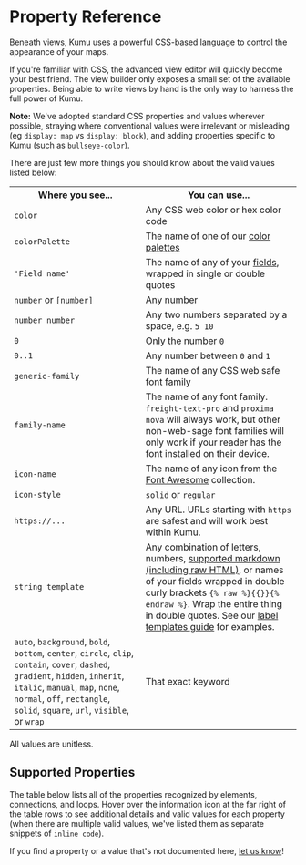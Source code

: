 # Property Reference

Beneath views, Kumu uses a powerful CSS-based language to control the appearance of your maps.

If you're familiar with CSS, the advanced view editor will quickly
become your best friend.  The view builder only exposes a small set
of the available properties.  Being able to write views by hand is
the only way to harness the full power of Kumu.

**Note:** We've adopted standard CSS properties and values wherever possible, straying where
conventional values were irrelevant or misleading (eg `display: map` vs `display: block`),
and adding properties specific to Kumu (such as `bullseye-color`).

There are just few more things you should know about the valid values listed below:

<table class="table border-bottom">
  <tbody>
    <tr>
      <th>Where you see...</th>
      <th>You can use...</th>
    </tr>
    <tr>
      <td><code>color</code></td>
      <td>Any CSS web color or hex color code</td>
    </tr>
    <tr>
      <td><code>colorPalette</code></td>
      <td>The name of one of our <a href="/guides/color-reference.html">color palettes</a></td>
    </tr>
    <tr>
      <td><code>'Field name'</code></td>
      <td>The name of any of your <a href="/guides/fields.html">fields</a>, wrapped in single or double quotes</td>
    </tr>
    <tr>
      <td><code>number</code> or <code>[number]</code></td>
      <td>Any number</td>
    </tr>
    <tr>
      <td><code>number number</code></td>
      <td>Any two numbers separated by a space, e.g. <code>5 10</code></td>
    </tr>
    <tr>
      <td><code>0</code></td>
      <td>Only the number <code>0</code></td>
    </tr>
    <tr>
      <td><code>0..1</code></td>
      <td>Any number between <code>0</code> and <code>1</code></td>
    </tr>
    <tr>
      <td><code>generic-family</code></td>
      <td>The name of any CSS web safe font family</td>
    </tr>
    <tr>
      <td><code>family-name</code></td>
      <td>The name of any font family. <code>freight-text-pro</code> and <code>proxima nova</code> will always work, but other non-web-sage font families will only work if your reader has the font installed on their device.</td>
    </tr>
    <tr>
      <td><code>icon-name</code></td>
      <td>The name of any icon from the <a href="https://fontawesome.com/icons">Font Awesome</a> collection.</td>
    </tr>
    <tr>
      <td><code>icon-style</code></td>
      <td><code>solid</code> or <code>regular</code></td>
    </tr>
    <tr>
      <td><code>https://...</code></td>
      <td>Any URL. URLs starting with <code>https</code> are safest and will work best within Kumu.</td>
    </tr>
    <tr>
      <td><code>string template</code></td>
      <td>Any combination of letters, numbers, <a href="/guides/markdown.html">supported markdown (including raw HTML)</a>, or names of your fields wrapped in double curly brackets <code>{% raw %}{{}}{% endraw %}</code>. Wrap the entire thing in double quotes. See our <a href="/guides/label-templates.html">label templates guide</a> for examples.</td>
    </tr>
    <tr>
      <td><code>auto</code>, <code>background</code>, <code>bold</code>, <code>bottom</code>, <code>center</code>, <code>circle</code>, <code>clip</code>, <code>contain</code>, <code>cover</code>, <code>dashed</code>, <code>gradient</code>, <code>hidden</code>, <code>inherit</code>, <code>italic</code>, <code>manual</code>, <code>map</code>, <code>none</code>, <code>normal</code>, <code>off</code>, <code>rectangle</code>, <code>solid</code>, <code>square</code>, <code>url</code>, <code>visible</code>, or <code>wrap</code></td>
      <td>That exact keyword</td>
    </tr>
  </tbody>
</table>

All values are unitless.

## Supported Properties

The table below lists all of the properties recognized by elements, connections, and loops. Hover over the information icon <i class="fa fa-info-circle" data-placement="left" data-html="true" title="I ❤︎ information!"></i> at the far right of the table rows to see additional details and valid values for each property (when there are multiple valid values, we've listed them as separate snippets of `inline code`).

If you find a property or a value that's not documented here, [let us know](mailto:support@kumu.io)!

<table id="property-reference-table" class="property-reference table borderless"></table>

<script type="text/javascript">
(() => {
  const propertyReference = [
    {
      "Property": "arrow-color",
      "Elements": false,
      "Connections": true,
      "Loops": false,
      info: {
        description: "Override the arrow color for a connection.",
        validValues: ["color"],
      }
    },
    {
      "Property": "arrow-height",
      "Elements": false,
      "Connections": true,
      "Loops": false,
      info: {
        description: "Used in combination with <code>arrow-min-height</code> to set arrow height.",
        validValues: ["number"],
      }
    },
    {
      "Property": "arrow-min-height",
      "Elements": false,
      "Connections": true,
      "Loops": false,
      info: {
        description: "Used in combination with <code>arrow-height</code> to set arrow height.",
        validValues: ['0'],
      }
    },
    {
      "Property": "arrow-min-width",
      "Elements": false,
      "Connections": true,
      "Loops": false,
      info: {
        description: "Used in combination with <code>arrow-width</code> to set arrow width.",
        validValues: ['0'],
      }
    },
    {
      "Property": "arrow-visibility",
      "Elements": false,
      "Connections": true,
      "Loops": false,
      info: {
        description: "Controls arrow visibility for directed connections.",
        validValues: ["visible", "hidden"],
      }
    },
    {
      "Property": "arrow-width",
      "Elements": false,
      "Connections": true,
      "Loops": false,
      info: {
        description: "Used in combination with <code>arrow-min-width</code> to set arrow width.",
        validValues: ["number"],
      }
    },
    {
      "Property": "border-color",
      "Elements": true,
      "Connections": true,
      "Loops": false,
      info: {
        description: "Controls border color.",
        validValues: ["color"],
      }
    },
    {
      "Property": "border-opacity",
      "Elements": true,
      "Connections": true,
      "Loops": false,
      info: {
        description: "Controls border opacity.",
        validValues: ["0..1"],
      }
    },
    {
      "Property": "border-width",
      "Elements": true,
      "Connections": true,
      "Loops": false,
      info: {
        description: "Controls border width.",
        validValues: ["number"],
      }
    },
    {
      "Property": "bullseye-color",
      "Elements": true,
      "Connections": false,
      "Loops": false,
      info: {
        description: "Controls bullseye color.",
        validValues: ["color"],
      }
    },
    {
      "Property": "bullseye-opacity",
      "Elements": true,
      "Connections": false,
      "Loops": false,
      info: {
        description: "Controls bullseye opacity.",
        validValues: ["0..1"],
      }
    },
    {
      "Property": "bullseye-size",
      "Elements": true,
      "Connections": false,
      "Loops": false,
      info: {
        description: "Controls bullseye size.",
        validValues: ["0..1"],
      }
    },
    {
      "Property": "bullseye-visibility",
      "Elements": true,
      "Connections": false,
      "Loops": false,
      info: {
        description: "Controls bullseye visibility.",
        validValues: ["visible", "hidden"],
      }
    },
    {
      "Property": "color",
      "Elements": true,
      "Connections": true,
      "Loops": false,
      info: {
        description: "Controls shapes' color. Gradient only available for connections.",
        validValues: ["color", "gradient(color, color)"],
      }
    },
    {
      "Property": "curvature",
      "Elements": false,
      "Connections": true,
      "Loops": false,
      info: {
        description: "Controls line curvature.",
        validValues: ["0..1"],
      }
    },
    {
      "Property": "dash",
      "Elements": false,
      "Connections": true,
      "Loops": false,
      info: {
        description: "Controls the length of connection dashes (first number) and the distance between them (second number).",
        validValues: ["number number"],
      }
    },
    {
      "Property": "delay-color",
      "Elements": false,
      "Connections": true,
      "Loops": false,
      info: {
        description: "Controls color of delay markings.",
        validValues: ["color", "inherit"],
      }
    },
    {
      "Property": "delay-height",
      "Elements": false,
      "Connections": true,
      "Loops": false,
      info: {
        description: "Controls height of delay markings.",
        validValues: ["number"],
      }
    },
    {
      "Property": "delay-position",
      "Elements": false,
      "Connections": true,
      "Loops": false,
      info: {
        description: "Controls delay markings' position along the connection.",
        validValues: ["0..1"],
      }
    },
    {
      "Property": "delay-stroke-width",
      "Elements": false,
      "Connections": true,
      "Loops": false,
      info: {
        description: "Controls width of delay markings.",
        validValues: ["number"],
      }
    },
    {
      "Property": "delay-visibility",
      "Elements": false,
      "Connections": true,
      "Loops": false,
      info: {
        description: "Controls visibility of delay markings.",
        validValues: ["visible", "hidden"],
      }
    },
    {
      "Property": "delay-width",
      "Elements": false,
      "Connections": true,
      "Loops": false,
      info: {
        description: "Controls space between delay markings.",
        validValues: ["number"],
      }
    },
    {
      "Property": "display",
      "Elements": true,
      "Connections": true,
      "Loops": true,
      info: {
        description: "Controls inclusion in the map. Hidden objects will be fully removed from the map.",
        validValues: ["map", "none"],
      }
    },
    {
      "Property": "flag",
      "Elements": true,
      "Connections": false,
      "Loops": false,
      info: {
        description: "Defines field and color scale for flags.",
        validValues: ["'Field name' with colorPalette"],
      }
    },
    {
      "Property": "flag-offset",
      "Elements": true,
      "Connections": false,
      "Loops": false,
      info: {
        description: "Controls space between flags and their elements.",
        validValues: ["number"],
      }
    },
    {
      "Property": "flag-size",
      "Elements": true,
      "Connections": false,
      "Loops": false,
      info: {
        description: "Controls thickness of flags.",
        validValues: ["number"],
      }
    },
    {
      "Property": "font-color",
      "Elements": true,
      "Connections": true,
      "Loops": true,
      info: {
        description: "Controls label font color.",
        validValues: ["color"],
      }
    },
    {
      "Property": "font-family",
      "Elements": true,
      "Connections": true,
      "Loops": true,
      info: {
        description: "Controls label font family.",
        validValues: ["family-name", "generic-family"],
      }
    },
    {
      "Property": "font-size",
      "Elements": true,
      "Connections": true,
      "Loops": true,
      info: {
        description: "Controls label font size.",
        validValues: ["number"],
      }
    },
    {
      "Property": "font-style",
      "Elements": true,
      "Connections": true,
      "Loops": true,
      info: {
        description: "Controls label style.",
        validValues: ["normal", "italic"],
      }
    },
    {
      "Property": "font-weight",
      "Elements": true,
      "Connections": true,
      "Loops": true,
      info: {
        description: "Controls label font weight.",
        validValues: ["normal", "bold"],
      }
    },
    {
      "Property": "height",
      "Elements": true,
      "Connections": false,
      "Loops": false,
      info: {
        description: "Controls height of elements that are squares and/or rectangles.",
        validValues: ["auto", "number"],
      }
    },
    {
      "Property": "icon",
      "Elements": true,
      "Connections": false,
      "Loops": false,
      info: {
        description: "Adds an icon as the item's image.",
        validValues: ["icon-name", "icon-name icon-style", "off"],
      }
    },
    {
      "Property": "icon-color",
      "Elements": true,
      "Connections": false,
      "Loops": false,
      info: {
        description: "Controls the icon color.",
        validValues: ["color"],
      }
    },
    {
      "Property": "image-size",
      "Elements": true,
      "Connections": false,
      "Loops": false,
      info: {
        description: "Controls image size.",
        validValues: ["cover", "contain"],
      }
    },
    {
      "Property": "image-url",
      "Elements": true,
      "Connections": false,
      "Loops": false,
      info: {
        description: "Provides source url of image.",
        validValues: ["url(http://...)"],
      }
    },
    {
      "Property": "image-visibility",
      "Elements": true,
      "Connections": false,
      "Loops": false,
      info: {
        description: "Controls image visibility",
        validValues: ["visible", "hidden"],
      }
    },
    {
      "Property": "label",
      "Elements": true,
      "Connections": true,
      "Loops": true,
      info: {
        description: "Replaces the default label with a label template.",
        validValues: ["none", "string template"],
      }
    },
    {
      "Property": "label-placement",
      "Elements": true,
      "Connections": false,
      "Loops": true,
      info: {
        description: "Controls alignment of element labels.",
        validValues: ["bottom", "center"],
      }
    },
    {
      "Property": "label-visibility",
      "Elements": true,
      "Connections": true,
      "Loops": true,
      info: {
        description: "Controls label visibility for all types.",
        validValues: ["visible", "hidden"],
      }
    },
    {
      "Property": "layer",
      "Elements": true,
      "Connections": true,
      "Loops": true,
      info: {
        description: "Controls whether an item is in the foreground or background.",
        validValues: ["auto", "background"],
      }
    },
    {
      "Property": "length",
      "Elements": false,
      "Connections": true,
      "Loops": false,
      info: {
        description: "Controls connection resting length.",
        validValues: ["number"],
      }
    },
    {
      "Property": "margin",
      "Elements": true,
      "Connections": false,
      "Loops": false,
      info: {
        description: "Controls amount of space between the border of an element and its connections.",
        validValues: ["number", "none"],
      }
    },
    {
      "Property": "opacity",
      "Elements": true,
      "Connections": true,
      "Loops": true,
      info: {
        description: "Controls loop label opacity and element opacity.",
        validValues: ["0..1"],
      }
    },
    {
      "Property": "outline-color",
      "Elements": true,
      "Connections": false,
      "Loops": false,
      info: {
        description: "Controls the color of selected elements' outlines.",
        validValues: ["color"],
      }
    },
    {
      "Property": "outline-offset",
      "Elements": true,
      "Connections": false,
      "Loops": false,
      info: {
        description: "Controls the distance between selected elements and their outlines.",
        validValues: ["number"],
      }
    },
    {
      "Property": "outline-opacity",
      "Elements": true,
      "Connections": false,
      "Loops": false,
      info: {
        description: "Controls the opacity of selected elements' outlines.",
        validValues: ["0..1"],
      }
    },
    {
      "Property": "outline-width",
      "Elements": true,
      "Connections": false,
      "Loops": false,
      info: {
        description: "Controls the width of selected elements' outlines.",
        validValues: ["number"],
      }
    },
    {
      "Property": "padding",
      "Elements": true,
      "Connections": false,
      "Loops": false,
      info: {
        description: "Controls amount of space between the border of an element and its contents (image or bullseye).",
        validValues: ["number"],
      }
    },
    {
      "Property": "path-opacity",
      "Elements": false,
      "Connections": true,
      "Loops": false,
      info: {
        description: "Controls connection opacity.",
        validValues: ["0..1"],
      }
    },
    {
      "Property": "pattern",
      "Elements": false,
      "Connections": true,
      "Loops": false,
      info: {
        description: "Controls connection pattern. Equivalent of style.",
        validValues: ["solid", "dashed"],
      }
    },
    {
      "Property": "pointer-events",
      "Elements": true,
      "Connections": true,
      "Loops": true,
      info: {
        description: "Controls whether or not an item can be clicked.",
        validValues: ["auto", "none"],
      }
    },
    {
      "Property": "popover",
      "Elements": true,
      "Connections": true,
      "Loops": true,
      info: {
        description: "Sets the popover content",
        validValues: ["none", "string template"],
      }
    },
    {
      "Property": "prepost-inset",
      "Elements": false,
      "Connections": true,
      "Loops": false,
      info: {
        description: "Controls the inset of pre-labels and post-labels.",
        validValues: ["number"],
      }
    },
    {
      "Property": "prepost-offset",
      "Elements": false,
      "Connections": true,
      "Loops": false,
      info: {
        description: "Controls the offset of pre-labels and post-labels.",
        validValues: ["number"],
      }
    },
    {
      "Property": "profile",
      "Elements": true,
      "Connections": true,
      "Loops": true,
      info: {
        description: "Controls whether or not the profile can be opened",
        validValues: ["on", "off"],
      }
    },
    {
      "Property": "scale",
      "Elements": true,
      "Connections": true,
      "Loops": false,
      info: {
        description: "Controls element and connection scale (multiple of base size).",
        validValues: ["number"],
      }
    },
    {
      "Property": "shadow-color",
      "Elements": true,
      "Connections": false,
      "Loops": false,
      info: {
        description: "Controls shadow color.",
        validValues: ["color"],
      }
    },
    {
      "Property": "shadow-opacity",
      "Elements": true,
      "Connections": false,
      "Loops": false,
      info: {
        description: "Controls shadow opacity.",
        validValues: ["0..1"],
      }
    },
    {
      "Property": "shadow-size",
      "Elements": true,
      "Connections": false,
      "Loops": false,
      info: {
        description: "Controls shadow size.",
        validValues: ["1..5"],
      }
    },
    {
      "Property": "shadow-visibility",
      "Elements": true,
      "Connections": false,
      "Loops": false,
      info: {
        description: "Controls shadow visibility",
        validValues: ["visible", "hidden"],
      }
    },
    {
      "Property": "shape",
      "Elements": true,
      "Connections": false,
      "Loops": false,
      info: {
        description: "Controls shape.",
        validValues: ["circle", "square", "rectangle"],
      }
    },
    {
      "Property": "size",
      "Elements": true,
      "Connections": true,
      "Loops": false,
      info: {
        description: "Controls base size.",
        validValues: ["number"],
      }
    },
    {
      "Property": "strength",
      "Elements": false,
      "Connections": true,
      "Loops": false,
      info: {
        description: "Controls connection strength.",
        validValues: ["0..1"],
      }
    },
    {
      "Property": "style",
      "Elements": false,
      "Connections": true,
      "Loops": false,
      info: {
        description: "Controls connection style. Equivalent of pattern.",
        validValues: ["solid", "dashed"],
      }
    },
    {
      "Property": "text-align",
      "Elements": true,
      "Connections": false,
      "Loops": false,
      info: {
        description: "Controls alignment of element labels.",
        validValues: ["bottom", "center"],
      }
    },
    {
      "Property": "text-overflow",
      "Elements": true,
      "Connections": true,
      "Loops": true,
      info: {
        description: "Controls text wrapping and truncating.",
        validValues: ["off", "auto", "auto [number]", "manual", "wrap", "wrap [number]", "clip", "clip [number]", "none"],
      }
    },
    {
      "Property": "visibility",
      "Elements": true,
      "Connections": true,
      "Loops": true,
      info: {
        description: "Controls visibility. Hidden objects will still affect layout and metrics.",
        validValues: ["visible", "hidden"],
      }
    },
    {
      "Property": "width",
      "Elements": true,
      "Connections": false,
      "Loops": false,
      info: {
        description: "Controls width of elements that are squares and/or rectangles.",
        validValues: ["auto", "number"],
      }
    }
  ]

  KumuDocsExtracted.appendTable(
    { id: 'property-reference-table', reference: propertyReference },
    {
      transforms: {
        DEFAULT: (value, { checkmark }) => {
          switch (value) {
            case true:
              return checkmark
            case false:
              return ''
            default:
              return value
          }
        }
      },
      effects: {
        th: {
          DEFAULT: th => th.classList.add('text-center'),
          Property: th => th.classList.add('text-left'),
        }
      }
    }
  )

  KumuDocsExtracted.appendSearchBox({ id: 'property-reference-table', hasInfo: true })  
})()
</script>


